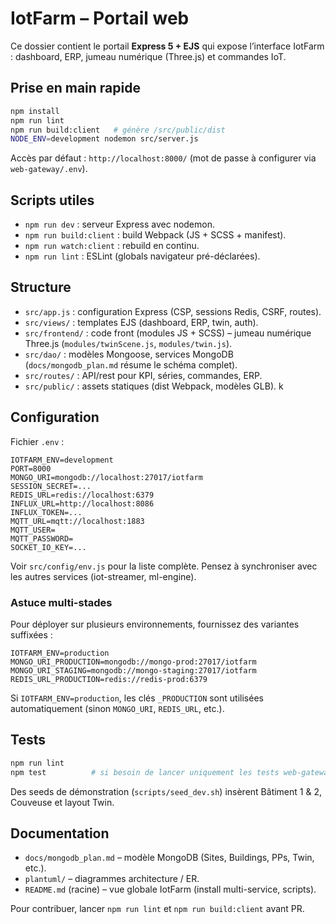 # IotFarm – Portail web

Ce dossier contient le portail **Express 5 + EJS** qui expose l’interface IotFarm : dashboard, ERP, jumeau numérique (Three.js) et commandes IoT.

## Prise en main rapide

```bash
npm install
npm run lint
npm run build:client   # génère /src/public/dist
NODE_ENV=development nodemon src/server.js
```

Accès par défaut : `http://localhost:8000/` (mot de passe à configurer via `web-gateway/.env`).

## Scripts utiles

- `npm run dev` : serveur Express avec nodemon.
- `npm run build:client` : build Webpack (JS + SCSS + manifest).
- `npm run watch:client` : rebuild en continu.
- `npm run lint` : ESLint (globals navigateur pré-déclarées).

## Structure

- `src/app.js` : configuration Express (CSP, sessions Redis, CSRF, routes).
- `src/views/` : templates EJS (dashboard, ERP, twin, auth).
- `src/frontend/` : code front (modules JS + SCSS) – jumeau numérique Three.js (`modules/twinScene.js`, `modules/twin.js`).
- `src/dao/` : modèles Mongoose, services MongoDB (`docs/mongodb_plan.md` résume le schéma complet).
- `src/routes/` : API/rest pour KPI, séries, commandes, ERP.
- `src/public/` : assets statiques (dist Webpack, modèles GLB).    k

## Configuration

Fichier `.env` :

```
IOTFARM_ENV=development
PORT=8000
MONGO_URI=mongodb://localhost:27017/iotfarm
SESSION_SECRET=...
REDIS_URL=redis://localhost:6379
INFLUX_URL=http://localhost:8086
INFLUX_TOKEN=...
MQTT_URL=mqtt://localhost:1883
MQTT_USER=
MQTT_PASSWORD=
SOCKET_IO_KEY=...
```

Voir `src/config/env.js` pour la liste complète. Pensez à synchroniser avec les autres services (iot-streamer, ml-engine).

### Astuce multi-stades

Pour déployer sur plusieurs environnements, fournissez des variantes suffixées :

```
IOTFARM_ENV=production
MONGO_URI_PRODUCTION=mongodb://mongo-prod:27017/iotfarm
MONGO_URI_STAGING=mongodb://mongo-staging:27017/iotfarm
REDIS_URL_PRODUCTION=redis://redis-prod:6379
```

Si `IOTFARM_ENV=production`, les clés `_PRODUCTION` sont utilisées automatiquement (sinon `MONGO_URI`, `REDIS_URL`, etc.).

## Tests

```bash
npm run lint
npm test          # si besoin de lancer uniquement les tests web-gateway
```

Des seeds de démonstration (`scripts/seed_dev.sh`) insèrent Bâtiment 1 & 2, Couveuse et layout Twin.

## Documentation

- `docs/mongodb_plan.md` – modèle MongoDB (Sites, Buildings, PPs, Twin, etc.).
- `plantuml/` – diagrammes architecture / ER.
- `README.md` (racine) – vue globale IotFarm (install multi-service, scripts).

Pour contribuer, lancer `npm run lint` et `npm run build:client` avant PR.
